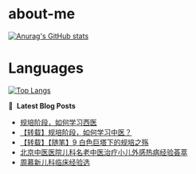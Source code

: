 # about-me
[![Anurag's GitHub stats](https://github-readme-stats.vercel.app/api?username=whitewatercn)](https://github.com/anuraghazra/github-readme-stats)

# Languages
[![Top Langs](https://github-readme-stats.vercel.app/api/top-langs/?username=whitewatercn)](https://github.com/anuraghazra/github-readme-stats)

📕 &nbsp;**Latest Blog Posts**
<!-- BLOG-POST-LIST:START -->
- [规培阶段，如何学习西医](https://forum.beginner.center/t/topic/1388/1)
- [【转载】规培阶段，如何学习中医？](https://forum.beginner.center/t/topic/1387/1)
- [【转载】【随笔】9 白色巨塔下的规培之殇](https://forum.beginner.center/t/topic/1385/1)
- [北京中医医院儿科名老中医治疗小儿外感热病经验荟萃](https://forum.beginner.center/t/topic/1382/1)
- [周慕新儿科临床经验选](https://forum.beginner.center/t/topic/1381/1)
<!-- BLOG-POST-LIST:END -->
